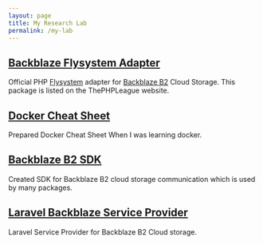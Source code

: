 ```yaml
---
layout: page
title: My Research Lab
permalink: /my-lab
---
```


## [Backblaze Flysystem Adapter](https://github.com/gliterd/flysystem-backblaze)

Official PHP <a target="_blank" href="https://github.com/thephpleague/flysystem">Flysystem</a> adapter for <a target="_blank" href="https://www.backblaze.com/b2/cloud-storage.html">Backblaze B2</a> Cloud Storage. This package is listed on the ThePHPLeague website.

## [Docker Cheat Sheet](https://github.com/gliterd/docker-cheat-sheet)

Prepared  Docker Cheat Sheet When I was learning docker.

## [Backblaze B2 SDK](https://github.com/gliterd/backblaze-b2)

Created SDK for Backblaze B2 cloud storage communication which is used by many packages.

## [Laravel Backblaze Service Provider](https://github.com/gliterd/laravel-backblaze-b2)

Laravel Service Provider for Backblaze B2 Cloud storage.